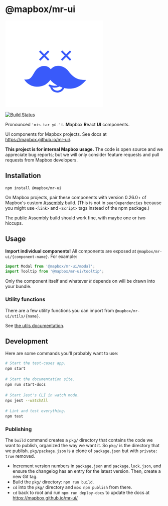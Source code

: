 # @mapbox/mr-ui

![mr-ui logo](https://github.com/mapbox/mr-ui/raw/master/logo/mr-ui.gif)

[![Build Status](https://travis-ci.com/mapbox/mr-ui.svg?token=FB2dZNVWaGo68KZnwz9M&branch=main)](https://travis-ci.com/mapbox/mr-ui)

Pronounced `'mis-tər yü-'ī`. **M**apbox **R**eact **UI** components.

UI components for Mapbox projects. See docs at https://mapbox.github.io/mr-ui/.

**This project is for internal Mapbox usage.** The code is open source and we appreciate bug reports; but we will only consider feature requests and pull requests from Mapbox developers.

## Installation

```
npm install @mapbox/mr-ui
```

On Mapbox projects, pair these components with version 0.26.0+ of Mapbox's custom [Assembly](https://labs.mapbox.com/assembly/) build. (This is not in `peerDependencies` because you might use `<link>` and `<script>` tags instead of the npm package.)

The public Assembly build should work fine, with maybe one or two hiccups.

## Usage

**Import individual components!** All components are exposed at `@mapbox/mr-ui/{component-name}`. For example:

```js
import Modal from '@mapbox/mr-ui/modal';
import Tooltip from '@mapbox/mr-ui/tooltip';
```

Only the component itself and whatever *it* depends on will be drawn into your bundle.

### Utility functions

There are a few utility functions you can import from `@mapbox/mr-ui/utils/{name}`.

See [the utils documentation](./src/components/utils/README.md).

## Development

Here are some commands you'll probably want to use:

```bash
# Start the test-cases app.
npm start

# Start the documentation site.
npm run start-docs

# Start Jest's CLI in watch mode.
npx jest --watchAll

# Lint and test everything.
npm test
```

### Publishing

The `build` command creates a `pkg/` directory that contains the code we want to publish, organized the way we want it. So `pkg/` is the directory that we publish. `pkg/package.json` is a clone of `package.json` but with `private: true` removed.

- Increment version numbers in `package.json` and `package.lock.json`, and ensure the changelog has an entry for the latest version. Then, create a new Git tag.
- Build the `pkg/` directory: `npm run build`.
- `cd` into the `pkg/` directory and `mbx npm publish` from there.
- `cd` back to root and run `npm run deploy-docs` to update the docs at https://mapbox.github.io/mr-ui/
